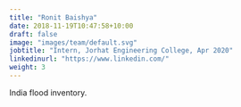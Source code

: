 ```yaml
---
title: "Ronit Baishya"
date: 2018-11-19T10:47:58+10:00
draft: false
image: "images/team/default.svg"
jobtitle: "Intern, Jorhat Engineering College, Apr 2020"
linkedinurl: "https://www.linkedin.com/"
weight: 3
---
```


India flood inventory.
